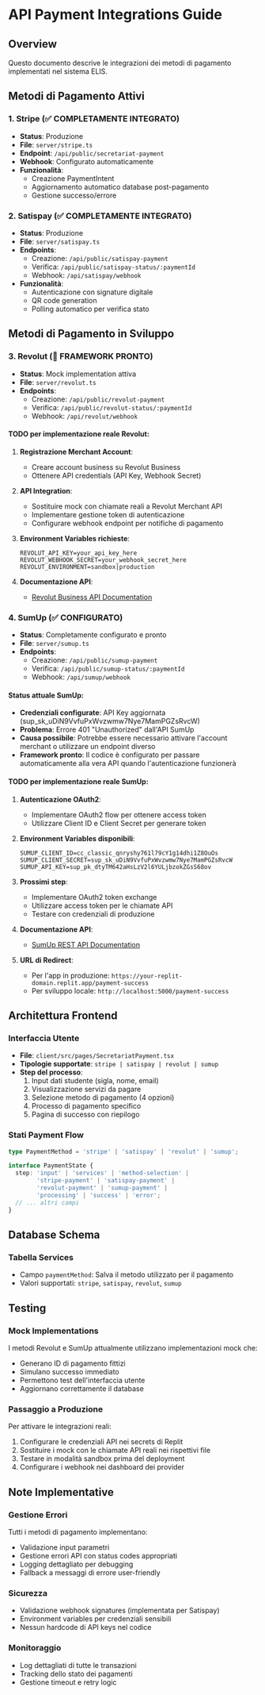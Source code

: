 # API Payment Integrations Guide

## Overview
Questo documento descrive le integrazioni dei metodi di pagamento implementati nel sistema ELIS.

## Metodi di Pagamento Attivi

### 1. Stripe (✅ COMPLETAMENTE INTEGRATO)
- **Status**: Produzione
- **File**: `server/stripe.ts`
- **Endpoint**: `/api/public/secretariat-payment`
- **Webhook**: Configurato automaticamente
- **Funzionalità**:
  - Creazione PaymentIntent
  - Aggiornamento automatico database post-pagamento
  - Gestione successo/errore

### 2. Satispay (✅ COMPLETAMENTE INTEGRATO)
- **Status**: Produzione
- **File**: `server/satispay.ts`
- **Endpoints**:
  - Creazione: `/api/public/satispay-payment`
  - Verifica: `/api/public/satispay-status/:paymentId`
  - Webhook: `/api/satispay/webhook`
- **Funzionalità**:
  - Autenticazione con signature digitale
  - QR code generation
  - Polling automatico per verifica stato

## Metodi di Pagamento in Sviluppo

### 3. Revolut (🚧 FRAMEWORK PRONTO)
- **Status**: Mock implementation attiva
- **File**: `server/revolut.ts`
- **Endpoints**:
  - Creazione: `/api/public/revolut-payment`
  - Verifica: `/api/public/revolut-status/:paymentId`
  - Webhook: `/api/revolut/webhook`

#### TODO per implementazione reale Revolut:
1. **Registrazione Merchant Account**:
   - Creare account business su Revolut Business
   - Ottenere API credentials (API Key, Webhook Secret)
   
2. **API Integration**:
   - Sostituire mock con chiamate reali a Revolut Merchant API
   - Implementare gestione token di autenticazione
   - Configurare webhook endpoint per notifiche di pagamento

3. **Environment Variables richieste**:
   ```
   REVOLUT_API_KEY=your_api_key_here
   REVOLUT_WEBHOOK_SECRET=your_webhook_secret_here
   REVOLUT_ENVIRONMENT=sandbox|production
   ```

4. **Documentazione API**:
   - [Revolut Business API Documentation](https://developer.revolut.com/docs/business-api/)

### 4. SumUp (✅ CONFIGURATO)
- **Status**: Completamente configurato e pronto
- **File**: `server/sumup.ts`
- **Endpoints**:
  - Creazione: `/api/public/sumup-payment`
  - Verifica: `/api/public/sumup-status/:paymentId`
  - Webhook: `/api/sumup/webhook`

#### Status attuale SumUp:
- **Credenziali configurate**: API Key aggiornata (sup_sk_uDiN9VvfuPxWvzwmw7Nye7MamPGZsRvcW)
- **Problema**: Errore 401 "Unauthorized" dall'API SumUp 
- **Causa possibile**: Potrebbe essere necessario attivare l'account merchant o utilizzare un endpoint diverso
- **Framework pronto**: Il codice è configurato per passare automaticamente alla vera API quando l'autenticazione funzionerà

#### TODO per implementazione reale SumUp:
1. **Autenticazione OAuth2**:
   - Implementare OAuth2 flow per ottenere access token
   - Utilizzare Client ID e Client Secret per generare token
   
2. **Environment Variables disponibili**:
   ```
   SUMUP_CLIENT_ID=cc_classic_qnryshy761l79cY1g14dhi1Z8OuOs
   SUMUP_CLIENT_SECRET=sup_sk_uDiN9VvfuPxWvzwmw7Nye7MamPGZsRvcW
   SUMUP_API_KEY=sup_pk_dtyTM642aHsLzV2l6YULjbzokZGsS68ov
   ```

3. **Prossimi step**:
   - Implementare OAuth2 token exchange
   - Utilizzare access token per le chiamate API
   - Testare con credenziali di produzione

4. **Documentazione API**:
   - [SumUp REST API Documentation](https://developer.sumup.com/docs/)

5. **URL di Redirect**:
   - Per l'app in produzione: `https://your-replit-domain.replit.app/payment-success`
   - Per sviluppo locale: `http://localhost:5000/payment-success`

## Architettura Frontend

### Interfaccia Utente
- **File**: `client/src/pages/SecretariatPayment.tsx`
- **Tipologie supportate**: `stripe | satispay | revolut | sumup`
- **Step del processo**:
  1. Input dati studente (sigla, nome, email)
  2. Visualizzazione servizi da pagare
  3. Selezione metodo di pagamento (4 opzioni)
  4. Processo di pagamento specifico
  5. Pagina di successo con riepilogo

### Stati Payment Flow
```typescript
type PaymentMethod = 'stripe' | 'satispay' | 'revolut' | 'sumup';

interface PaymentState {
  step: 'input' | 'services' | 'method-selection' | 
        'stripe-payment' | 'satispay-payment' | 
        'revolut-payment' | 'sumup-payment' | 
        'processing' | 'success' | 'error';
  // ... altri campi
}
```

## Database Schema

### Tabella Services
- Campo `paymentMethod`: Salva il metodo utilizzato per il pagamento
- Valori supportati: `stripe`, `satispay`, `revolut`, `sumup`

## Testing

### Mock Implementations
I metodi Revolut e SumUp attualmente utilizzano implementazioni mock che:
- Generano ID di pagamento fittizi
- Simulano successo immediato
- Permettono test dell'interfaccia utente
- Aggiornano correttamente il database

### Passaggio a Produzione
Per attivare le integrazioni reali:
1. Configurare le credenziali API nei secrets di Replit
2. Sostituire i mock con le chiamate API reali nei rispettivi file
3. Testare in modalità sandbox prima del deployment
4. Configurare i webhook nei dashboard dei provider

## Note Implementative

### Gestione Errori
Tutti i metodi di pagamento implementano:
- Validazione input parametri
- Gestione errori API con status codes appropriati
- Logging dettagliato per debugging
- Fallback a messaggi di errore user-friendly

### Sicurezza
- Validazione webhook signatures (implementata per Satispay)
- Environment variables per credenziali sensibili
- Nessun hardcode di API keys nel codice

### Monitoraggio
- Log dettagliati di tutte le transazioni
- Tracking dello stato dei pagamenti
- Gestione timeout e retry logic